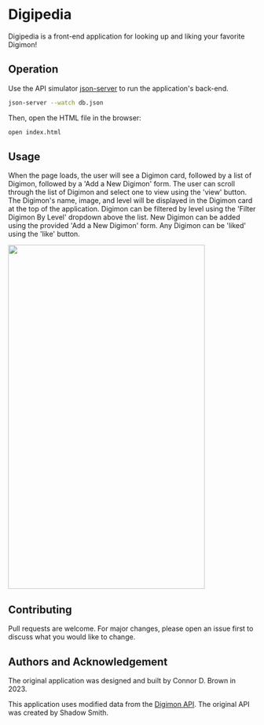 # Digipedia

Digipedia is a front-end application for looking up and liking your favorite Digimon!

## Operation

Use the API simulator [json-server](https://www.npmjs.com/package/json-server) to run the application's back-end.

```bash
json-server --watch db.json
```
Then, open the HTML file in the browser:
```bash
open index.html
```

## Usage

When the page loads, the user will see a Digimon card, followed by a list of Digimon, followed by a 'Add a New Digimon' form. The user can scroll through the list of Digimon and select one to view using the 'view' button. The Digimon's name, image, and level will be displayed in the Digimon card at the top of the application. Digimon can be filtered by level using the 'Filter Digimon By Level' dropdown above the list. New Digimon can be added using the provided 'Add a New Digimon' form. Any Digimon can be 'liked' using the 'like' button.


<img src="https://github.com/connordbrown/phase-1-project/blob/main/phase-1-project.gif" width="400" height="700" />


## Contributing

Pull requests are welcome. For major changes, please open an issue first
to discuss what you would like to change.

## Authors and Acknowledgement

The original application was designed and built by Connor D. Brown in 2023.

This application uses modified data from the [Digimon API](https://digimon-api.vercel.app/). The original API was created by Shadow Smith.  